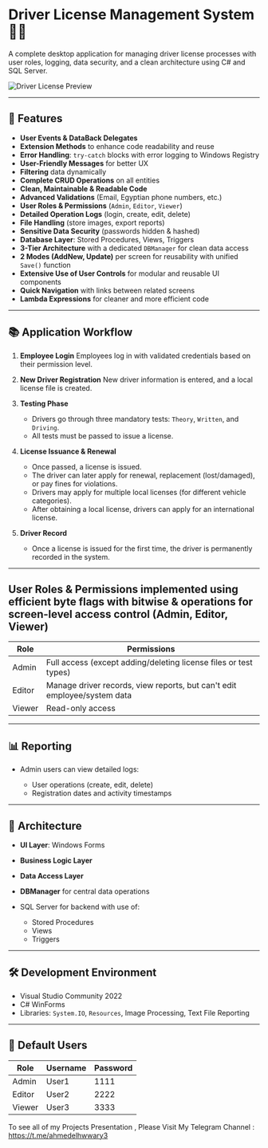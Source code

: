 # Driver License Management System 🚗🛂

A complete desktop application for managing driver license processes with user roles, logging, data security, and a clean architecture using C# and SQL Server.

![Driver License Preview](https://images.openai.com/thumbnails/646fdb7e1072c78a21e0ab3fa1621636.jpeg)

---

## 🔧 Features

* **User Events & DataBack Delegates**
* **Extension Methods** to enhance code readability and reuse
* **Error Handling**: `try-catch` blocks with error logging to Windows Registry
* **User-Friendly Messages** for better UX
* **Filtering** data dynamically
* **Complete CRUD Operations** on all entities
* **Clean, Maintainable & Readable Code**
* **Advanced Validations** (Email, Egyptian phone numbers, etc.)
* **User Roles & Permissions** (`Admin`, `Editor`, `Viewer`)
* **Detailed Operation Logs** (login, create, edit, delete)
* **File Handling** (store images, export reports)
* **Sensitive Data Security** (passwords hidden & hashed)
* **Database Layer**: Stored Procedures, Views, Triggers
* **3-Tier Architecture** with a dedicated `DBManager` for clean data access
* **2 Modes (AddNew, Update)** per screen for reusability with unified `Save()` function
* **Extensive Use of User Controls** for modular and reusable UI components
* **Quick Navigation** with links between related screens
* **Lambda Expressions** for cleaner and more efficient code

---

## 📚 Application Workflow

1. **Employee Login**
   Employees log in with validated credentials based on their permission level.

2. **New Driver Registration**
   New driver information is entered, and a local license file is created.

3. **Testing Phase**

   * Drivers go through three mandatory tests:
     `Theory`, `Written`, and `Driving`.
   * All tests must be passed to issue a license.

4. **License Issuance & Renewal**

   * Once passed, a license is issued.
   * The driver can later apply for renewal, replacement (lost/damaged), or pay fines for violations.
   * Drivers may apply for multiple local licenses (for different vehicle categories).
   * After obtaining a local license, drivers can apply for an international license.

5. **Driver Record**

   * Once a license is issued for the first time, the driver is permanently recorded in the system.

---

## User Roles & Permissions implemented using efficient byte flags with bitwise & operations for screen-level access control (Admin, Editor, Viewer)



| Role   | Permissions                                                              |
| ------ | ------------------------------------------------------------------------ |
| Admin  | Full access (except adding/deleting license files or test types)         |
| Editor | Manage driver records, view reports, but can't edit employee/system data |
| Viewer | Read-only access                                                         |

---

## 📊 Reporting

* Admin users can view detailed logs:

  * User operations (create, edit, delete)
  * Registration dates and activity timestamps

---

## 📁 Architecture

* **UI Layer**: Windows Forms
* **Business Logic Layer**
* **Data Access Layer**
* **DBManager** for central data operations
* SQL Server for backend with use of:

  * Stored Procedures
  * Views
  * Triggers

---

## 🛠️ Development Environment

* Visual Studio Community 2022
* C# WinForms
* Libraries: `System.IO`, `Resources`, Image Processing, Text File Reporting

---

## 👥 Default Users

| Role   | Username | Password |
| ------ | -------- | -------- |
| Admin  | User1    | 1111     |
| Editor | User2    | 2222     |
| Viewer | User3    | 3333     |

To see all of my Projects Presentation , Please Visit My Telegram Channel :
https://t.me/ahmedelhwwary3

